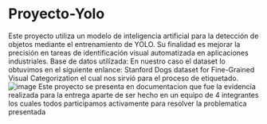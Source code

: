 # Proyecto-Yolo
Este proyecto utiliza un modelo de inteligencia artificial para la detección de objetos 
mediante el entrenamiento de YOLO. Su finalidad es mejorar la precisión en tareas 
de identificación visual automatizada en aplicaciones industriales. 
Base de datos utilizada: En nuestro caso el dataset lo obtuvimos en el siguiente 
enlance: Stanford Dogs dataset for Fine-Grained Visual Categorization el cual nos 
sirvió para el proceso de etiquetado. 
![image](https://github.com/user-attachments/assets/dc95ad80-7adc-4fa4-8cbc-0a2ab877031a)
Este proyecto se presenta en documentacion que fue la evidencia realizada para la entrega
aparte de ser hecho en un equipo de 4 integrantes
los cuales todos participamos activamente para resolver la problematica presentada
